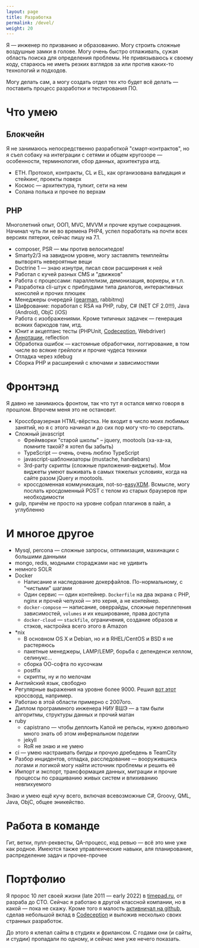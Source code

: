 ```yaml
---
layout: page
title: Разработка
permalink: /devel/
weight: 20
---
```


Я — инженер по призванию и образованию. Могу строить сложные воздушные замки в голове. Могу очень быстро отлаживать, сужая область поиска для определения проблемы. Не привязываюсь к своему коду, стараюсь не иметь резких взглядов за или против каких-то технологий и подходов.

Могу делать сам, а могу создать отдел тех кто будет всё делать — поставить процесс разработки и тестирования ПО.

# Что умею
## Блокчейн
Я не занимаюсь непосредственно разработкой "смарт-контрактов", но я съел собаку на интеграции с сетями и общем кругозоре — особенности, терминология, сбор данных, архитектура итд.
* ETH. Протокол, контракты, CL и EL, как организована валидация и стейкинг, проекты поверх
* Космос — архитектура, тулкит, сети на нем
* Солана полька и прочее по верхам

## PHP
Многолетний опыт, ООП, MVC, MVVM и прочие крутые сокращения. Начинал чуть ли не во времена PHP4, успел поработать на почти всех версиях пятерки, сейчас пишу на 7.1.

* composer, PSR — мы против велосипедов!
* Smarty2/3 на завидном уровне, могу заставлять темплейты вытворять невероятные вещи
* Doctrine 1 — знаю изнутри, писал свои расширения к ней
* Работал с кучей разных CMS и "движков"
* Работа с процессами: параллелизм, демонизация, воркеры, и т.п.
* Разработка cli-штук с приблудами типа диалогов, интерактивных консолей и прочих плюшек
* Менеджеры очередей ([gearman](http://gearman.org/), rabbitmq)
* Шифрование: поработал с RSA на PHP, ruby, C# (NET CF 2.0!!!), Java (Android), ObjC (iOS)
* Работа с изображениями. Кроме типичных задачек — генерация всяких баркодов там, итд.
* Юнит и акцептанс тесты (PHPUnit, [Codeception](http://codeception.com/), Webdriver)
* [Аннотации](https://github.com/doctrine/annotations), reflection
* Обработка ошибок — кастомные обработчики, логгирование, в том числе во всякие грейлоги и прочие чудеса техники
* Отладка через xdebug
* Сборка PHP и расширений с ключами и зависимостями

# Фронтэнд
Я давно не занимаюсь фронтом, так что тут я остался мягко говоря в прошлом. Впрочем меня это не остановит.
* Кроссбраузерная HTML-вёрстка. Не входит в число моих любимых занятий, но я с этого начинал и до сих пор могу что-то сверстать.
* Сложный javascript
  * Фреймворки "старой школы" – jquery, mootools (ха-ха-ха, помните такой? я хотел бы забыть)
  * TypeScript — очень, очень люблю TypeScript
  * javascript-шаблонизаторы (mustache, handlebars)
  * 3rd-party скрипты (сложные приложения-виджеты). Мои виджеты умеют выживать в самых тяжелых условиях, когда на сайте разом jQuery и mootools.
  * кроссдоменная коммуникация, not-so-[easyXDM](http://easyxdm.net/wp/). Всмысле, могу послать кросдоменный POST с телом из старых браузеров при необходимости
* gulp, причём не просто на уровне собрал плагинов в пайп, а углубленно

# И многое другое
* Mysql, percona — сложные запросы, оптимизация, махинации с большими данными
* mongo, redis, модными стораджами нас не удивить
* немного SOLR
* Docker
  * Написание и наследование докерфайлов. По-нормальному, с "чистыми" шагами
  * Один сервис — один контейнер. `Dockerfile` на два экрана с PHP, nginx и прочей чепухой — это херня, а не контейнер.
  * `docker-compose` — написание, оверрайды, сложные переплетения зависимостей, `volumes` и их кеширование, права доступа
  * `docker-cloud` — `stackfile`, ограничения, создание образов и стэков, настройка всего этого в Amazon
* *nix
  * В основном OS X и Debian, но и в RHEL/CentOS и BSD я не растеряюсь
  * пакетные менеджеры, LAMP/LEMP, борьба с депенденси хеллом, селинукс...
  * сборка ОО-софта по кусочкам
  * postfix
  * скрипты, ну и по мелочам
* Английский язык, свободно
* Регулярные выражения на уровне более 9000. Решил [вот этот](http://habrahabr.ru/post/168591/) кроссворд, например.
* Работаю в этой области примерно с 2007ого.
* Диплом программного инженера НИУ ВШЭ — а там были алгоритмы, структуры данных и прочий матан
* ruby
  * capistrano — чтобы деплоить Капой не рельсы, нужно довольно много знать об этом инфернальном поделии
  * jekyll
  * RoR не знаю и не умею
* ci — умею настраивать билды и прочую дребедень в TeamCity
* Разбор инцидентов, отладка, расследование — вооружившись логами и логикой могу найти источник проблемы и решить её
* Импорт и экспорт, трансформация данных, миграции и прочие процессы по сращиванию живых систем и впихиванию невпихуемого

Знаю и умею ещё кучу всего, включая всевозможные C#, Groovy, QML, Java, ObjC, общее эникейство.

# Работа в команде
Гит, ветки, пулл-реквесты, QA-процесс, код ревью — всё это мне уже как родное. Имеются также управленческие навыки, аля планирование, распределение задач и прочее-прочее

# Портфолио

Я пророс 10 лет своей жизни (late 2011 — early 2022) в [timepad.ru](https://timepad.ru/), от разраба до CTO. Сейчас я работаю в другой классной компании, но в какой — пока не скажу.
Кроме того я малость [активничал на github](/projects/), сделав небольшой вклад в [Codeception](http://codeception.com/) и выложив несколько своих странных разработок.

До этого я клепал сайты в студиях и фрилансом. С годами они (и сайты, и студии) пропадали по одному, и сейчас мне уже нечего показать.
